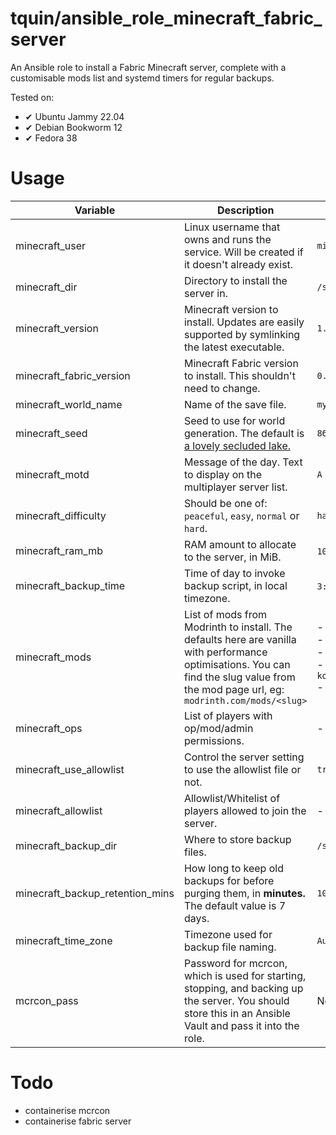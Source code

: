 # tquin/ansible_role_minecraft_fabric_server

An Ansible role to install a Fabric Minecraft server, complete with a customisable mods list and systemd timers for regular backups.

Tested on:
  * ✔ Ubuntu Jammy 22.04
  * ✔ Debian Bookworm 12
  * ✔ Fedora 38

# Usage

| Variable | Description | Default |
| --- | --- | --- |
| minecraft_user | Linux username that owns and runs the service. Will be created if it doesn't already exist. | `minecraft` |
| minecraft_dir | Directory to install the server in. | `/srv/minecraft` |
| minecraft_version | Minecraft version to install. Updates are easily supported by symlinking the latest executable. | `1.20.1` |
| minecraft_fabric_version | Minecraft Fabric version to install. This shouldn't need to change. | `0.14.22/0.11.2` |
| minecraft_world_name | Name of the save file. | `my_minecraft_world` |
| minecraft_seed | Seed to use for world generation. The default is [a lovely secluded lake.](https://www.chunkbase.com/apps/seed-map#8624896) | `8624896` |
| minecraft_motd | Message of the day. Text to display on the multiplayer server list. | `A Minecraft Server` |
| minecraft_difficulty | Should be one of: `peaceful`, `easy`, `normal` or `hard`. | `hard` |
| minecraft_ram_mb | RAM amount to allocate to the server, in MiB. | `1024` (1GiB) |
| minecraft_backup_time | Time of day to invoke backup script, in local timezone. | `3:00:00` (3AM) |
| minecraft_mods | List of mods from Modrinth to install. The defaults here are vanilla with performance optimisations. You can find the slug value from the mod page url, eg: `modrinth.com/mods/<slug>` | - `fabric-api`<br/>- `sodium`<br/>- `lithium`<br/>- `fabric-language-kotlin`<br/>- `indium` |
| minecraft_ops | List of players with op/mod/admin permissions. | - `Etho` |
| minecraft_use_allowlist | Control the server setting to use the allowlist file or not. | `true` |
| minecraft_allowlist | Allowlist/Whitelist of players allowed to join the server. | - `Etho` |
| minecraft_backup_dir | Where to store backup files. | `/srv/minecraft/backups` |
| minecraft_backup_retention_mins | How long to keep old backups for before purging them, in **minutes.** The default value is 7 days. | `10080` |
| minecraft_time_zone | Timezone used for backup file naming. | `Australia/Victoria` |
| mcrcon_pass | Password for mcrcon, which is used for starting, stopping, and backing up the server. You should store this in an Ansible Vault and pass it into the role. | None |

# Todo

- containerise mcrcon
- containerise fabric server